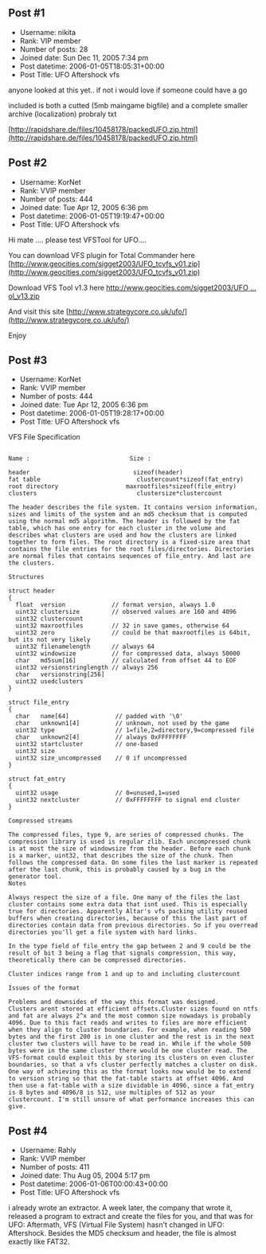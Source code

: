 ## Post #1
- Username: nikita
- Rank: VIP member
- Number of posts: 28
- Joined date: Sun Dec 11, 2005 7:34 pm
- Post datetime: 2006-01-05T18:05:31+00:00
- Post Title: UFO Aftershock vfs

anyone looked at this yet.. if not
i would love if someone could have a go

included is both a cutted (5mb maingame bigfile)
and a complete smaller archive (localization)
probraly txt

[http://rapidshare.de/files/10458178/packedUFO.zip.html](http://rapidshare.de/files/10458178/packedUFO.zip.html)
## Post #2
- Username: KorNet
- Rank: VVIP member
- Number of posts: 444
- Joined date: Tue Apr 12, 2005 6:36 pm
- Post datetime: 2006-01-05T19:19:47+00:00
- Post Title: UFO Aftershock vfs

Hi mate .... please test VFSTool for UFO....

You can download VFS plugin for Total Commander here
[http://www.geocities.com/sigget2003/UFO_tcvfs_v01.zip](http://www.geocities.com/sigget2003/UFO_tcvfs_v01.zip)

Download VFS Tool v1.3 here
[http://www.geocities.com/sigget2003/UFO ... ol_v13.zip](http://www.geocities.com/sigget2003/UFO_vfs_tool_v13.zip)

And visit this site 
[http://www.strategycore.co.uk/ufo/](http://www.strategycore.co.uk/ufo/)

Enjoy
## Post #3
- Username: KorNet
- Rank: VVIP member
- Number of posts: 444
- Joined date: Tue Apr 12, 2005 6:36 pm
- Post datetime: 2006-01-05T19:28:17+00:00
- Post Title: UFO Aftershock vfs

VFS File Specification

```

Name :                            Size :

header                             sizeof(header)
fat table                           clustercount*sizeof(fat_entry)
root directory                   maxrootfiles*sizeof(file_entry)
clusters                            clustersize*clustercount

The header describes the file system. It contains version information, sizes and limits of the system and an md5 checksum that is computed using the normal md5 algorithm. The header is followed by the fat table, which has one entry for each cluster in the volume and describes what clusters are used and how the clusters are linked together to form files. The root directory is a fixed-size area that contains the file entries for the root files/directories. Directories are normal files that contains sequences of file_entry. And last are the clusters.

Structures

struct header
{
  float  version             // format version, always 1.0
  uint32 clustersize         // observed values are 160 and 4096
  uint32 clustercount
  uint32 maxrootfiles        // 32 in save games, otherwise 64
  uint32 zero                // could be that maxrootfiles is 64bit, but its not very likely
  uint32 filenamelength      // always 64
  uint32 windowsize          // for compressed data, always 50000
  char   md5sum[16]          // calculated from offset 44 to EOF
  uint32 versionstringlength // always 256
  char   versionstring[256]
  uint32 usedclusters
}

struct file_entry
{
  char   name[64]             // padded with '\0'
  char   unknown1[4]          // unknown, not used by the game
  uint32 type                 // 1=file,2=directory,9=compressed file
  char   unknown2[4]          // always 0xFFFFFFFF
  uint32 startcluster         // one-based
  uint32 size
  uint32 size_uncompressed    // 0 if uncompressed
}

struct fat_entry
{
  uint32 usage                // 0=unused,1=used
  uint32 nextcluster          // 0xFFFFFFFF to signal end cluster
}

Compressed streams

The compressed files, type 9, are series of compressed chunks. The compression library is used is regular zlib. Each uncompressed chunk is at most the size of windowsize from the header. Before each chunk is a marker, uint32, that describes the size of the chunk. Then follows the compressed data. On some files the last marker is repeated after the last chunk, this is probably caused by a bug in the generator tool. 
Notes

Always respect the size of a file. One many of the files the last cluster contains some extra data that isnt used. This is especially true for directories. Apparently Altar's vfs packing utility reused buffers when creating directories, because of this the last part of directories contain data from previous directories. So if you overread directories you'll get a file system with hard links.

In the type field of file_entry the gap between 2 and 9 could be the result of bit 3 being a flag that signals compression, this way, theoretically there can be compressed directories.

Cluster indices range from 1 and up to and including clustercount

Issues of the format

Problems and downsides of the way this format was designed.
Clusters arent stored at efficient offsets.Cluster sizes found on ntfs and fat are always 2^x and the most common size nowadays is probably 4096. Due to this fact reads and writes to files are more efficient when they align to cluster boundaries. For example, when reading 500 bytes and the first 200 is in one cluster and the rest is in the next cluster two clusters will have to be read in. While if the whole 500 bytes were in the same cluster there would be one cluster read. The VFS-format could exploit this by storing its clusters on even cluster boundaries, so that a vfs cluster perfectly matches a cluster on disk. One way of achieving this as the format looks now would be to extend to version string so that the fat-table starts at offset 4096. And then use a fat-table with a size dividable in 4096, since a fat_entry is 8 bytes and 4096/8 is 512, use multiples of 512 as your clustercount. I'm still unsure of what performance increases this can give.
```
## Post #4
- Username: Rahly
- Rank: VVIP member
- Number of posts: 411
- Joined date: Thu Aug 05, 2004 5:17 pm
- Post datetime: 2006-01-06T00:00:43+00:00
- Post Title: UFO Aftershock vfs

i already wrote an extractor.  A week later, the company that wrote it, released a program to extract and create the files for you, and that was for UFO: Aftermath, VFS (Virtual File System) hasn't changed in UFO: Aftershock.  Besides the MD5 checksum and header, the file is almost exactly like FAT32.
